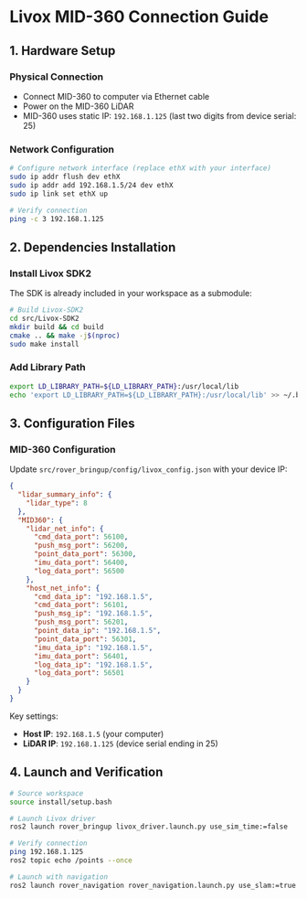 # Livox MID-360 Connection Guide

## 1. Hardware Setup

### Physical Connection
- Connect MID-360 to computer via Ethernet cable
- Power on the MID-360 LiDAR
- MID-360 uses static IP: `192.168.1.125` (last two digits from device serial: 25)

### Network Configuration
```bash
# Configure network interface (replace ethX with your interface)
sudo ip addr flush dev ethX
sudo ip addr add 192.168.1.5/24 dev ethX
sudo ip link set ethX up

# Verify connection
ping -c 3 192.168.1.125
```

## 2. Dependencies Installation

### Install Livox SDK2
The SDK is already included in your workspace as a submodule:

```bash
# Build Livox-SDK2
cd src/Livox-SDK2
mkdir build && cd build
cmake .. && make -j$(nproc)
sudo make install
```

### Add Library Path
```bash
export LD_LIBRARY_PATH=${LD_LIBRARY_PATH}:/usr/local/lib
echo 'export LD_LIBRARY_PATH=${LD_LIBRARY_PATH}:/usr/local/lib' >> ~/.bashrc
```

## 3. Configuration Files

### MID-360 Configuration
Update `src/rover_bringup/config/livox_config.json` with your device IP:

```json
{
  "lidar_summary_info": {
    "lidar_type": 8
  },
  "MID360": {
    "lidar_net_info": {
      "cmd_data_port": 56100,
      "push_msg_port": 56200,
      "point_data_port": 56300,
      "imu_data_port": 56400,
      "log_data_port": 56500
    },
    "host_net_info": {
      "cmd_data_ip": "192.168.1.5",
      "cmd_data_port": 56101,
      "push_msg_ip": "192.168.1.5", 
      "push_msg_port": 56201,
      "point_data_ip": "192.168.1.5",
      "point_data_port": 56301,
      "imu_data_ip": "192.168.1.5",
      "imu_data_port": 56401,
      "log_data_ip": "192.168.1.5",
      "log_data_port": 56501
    }
  }
}
```

Key settings:
- **Host IP**: `192.168.1.5` (your computer)
- **LiDAR IP**: `192.168.1.125` (device serial ending in 25)

## 4. Launch and Verification

```bash
# Source workspace
source install/setup.bash

# Launch Livox driver
ros2 launch rover_bringup livox_driver.launch.py use_sim_time:=false

# Verify connection
ping 192.168.1.125
ros2 topic echo /points --once

# Launch with navigation
ros2 launch rover_navigation rover_navigation.launch.py use_slam:=true
```